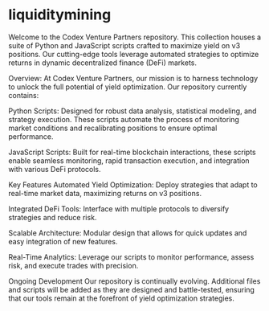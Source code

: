 # liquiditymining

Welcome to the Codex Venture Partners repository. This collection houses a suite of Python and JavaScript scripts crafted to maximize yield on v3 positions. Our cutting-edge tools leverage automated strategies to optimize returns in dynamic decentralized finance (DeFi) markets.

Overview: 
At Codex Venture Partners, our mission is to harness technology to unlock the full potential of yield optimization. Our repository currently contains:

Python Scripts:
Designed for robust data analysis, statistical modeling, and strategy execution. These scripts automate the process of monitoring market conditions and recalibrating positions to ensure optimal performance.

JavaScript Scripts:
Built for real-time blockchain interactions, these scripts enable seamless monitoring, rapid transaction execution, and integration with various DeFi protocols.

Key Features
Automated Yield Optimization:
Deploy strategies that adapt to real-time market data, maximizing returns on v3 positions.

Integrated DeFi Tools:
Interface with multiple protocols to diversify strategies and reduce risk.

Scalable Architecture:
Modular design that allows for quick updates and easy integration of new features.

Real-Time Analytics:
Leverage our scripts to monitor performance, assess risk, and execute trades with precision.

Ongoing Development
Our repository is continually evolving. Additional files and scripts will be added as they are designed and battle-tested, ensuring that our tools remain at the forefront of yield optimization strategies.
